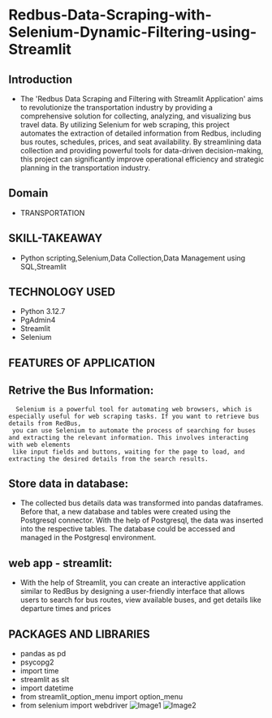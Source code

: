 # Redbus-Data-Scraping-with-Selenium-Dynamic-Filtering-using-Streamlit
## Introduction
* The 'Redbus Data Scraping and Filtering with Streamlit Application' aims to revolutionize the transportation industry by providing a comprehensive solution for 
 collecting, analyzing, and visualizing bus travel data. By utilizing Selenium for web scraping, this project automates the extraction of detailed information from Redbus, including bus routes, schedules, prices, and seat availability. By streamlining data collection and providing powerful tools for data-driven decision-making, this project can significantly improve operational efficiency and strategic planning in the transportation industry.

## Domain 
* TRANSPORTATION

## SKILL-TAKEAWAY
* Python scripting,Selenium,Data Collection,Data Management using SQL,Streamlit
  
## TECHNOLOGY USED
* Python 3.12.7
* PgAdmin4
* Streamlit
* Selenium

## FEATURES OF APPLICATION

## Retrive the Bus Information:
      Selenium is a powerful tool for automating web browsers, which is especially useful for web scraping tasks. If you want to retrieve bus details from RedBus, 
     you can use Selenium to automate the process of searching for buses and extracting the relevant information. This involves interacting with web elements 
     like input fields and buttons, waiting for the page to load, and extracting the desired details from the search results.

 ## Store data in database:
   * The collected bus details data was transformed into pandas dataframes. Before that, a new database and tables were created using the Postgresql connector. With the help of Postgresql, the data was inserted into the respective tables. The database could be accessed and managed in the Postgresql environment.

## web app - streamlit:
   * With the help of Streamlit, you can create an interactive application similar to RedBus by designing a user-friendly interface that allows users to search for bus routes, view available buses, and get details like departure times and prices

## PACKAGES AND LIBRARIES
* pandas as pd
* psycopg2
* import time
* streamlit as slt
* import datetime
* from streamlit_option_menu import option_menu
* from selenium import webdriver
![Image1](https://github.com/user-attachments/assets/54f4ab80-62d0-4e26-9c49-cc894005b40c)
![Image2](https://github.com/user-attachments/assets/f2bd2026-e2ed-40f7-9019-4ff7ae36735f)

